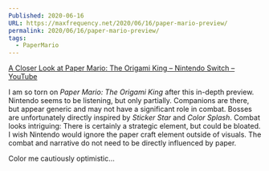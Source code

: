 ```yaml
---
Published: 2020-06-16
URL: https://maxfrequency.net/2020/06/16/paper-mario-preview/
permalink: 2020/06/16/paper-mario-preview/
tags:
  - PaperMario
---
```

[A Closer Look at Paper Mario: The Origami King – Nintendo Switch – YouTube](https://www.youtube.com/watch?v=CB7KBIgn2m0)

I am so torn on *Paper Mario: The Origami King* after this in-depth preview. Nintendo seems to be listening, but only partially. Companions are there, but appear generic and may not have a significant role in combat. Bosses are unfortunately directly inspired by *Sticker Star* and *Color Splash*. Combat looks intriguing: There is certainly a strategic element, but could be bloated. I wish Nintendo would ignore the paper craft element outside of visuals. The combat and narrative do not need to be directly influenced by paper.

Color me cautiously optimistic…